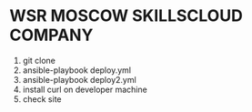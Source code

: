 # WSR MOSCOW SKILLSCLOUD COMPANY
1. git clone
2. ansible-playbook deploy.yml
3. ansible-playbook deploy2.yml
4. install curl on developer machine
5. check site
